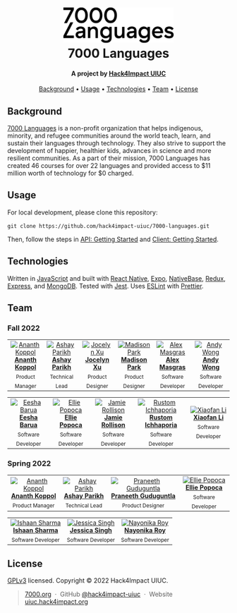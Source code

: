 <h1 align="center">
  <a href="https://www.7000.org/"><img src="./client/assets/images/logo-lg-black.png" alt="7000 Languages logo" width="250"></a>
  <br/>
  7000 Languages
  </br>
</h1>

<h4 align="center">A project by <a href="https://uiuc.hack4impact.org/" target="_blank">Hack4Impact UIUC</a></h4>

<p align="center">
  <a href="#background">Background</a> •
  <a href="#usage">Usage</a> •
  <a href="#technologies">Technologies</a> •
  <a href="#team">Team</a> •
  <a href="#license">License</a>
</p>

## Background

[7000 Languages](https://www.7000.org/) is a non-profit organization that helps indigenous, minority, and refugee communities around the world teach, learn, and sustain their languages through technology. They also strive to support the development of happier, healthier kids, advances in science and more resilient communities. As a part of their mission, 7000 Languages has created 46 courses for over 22 languages and provided access to $11 million worth of technology for $0 charged. 

## Usage

For local development, please clone this repository:
```
git clone https://github.com/hack4impact-uiuc/7000-languages.git
```

Then, follow the steps in [API: Getting Started](https://github.com/hack4impact-uiuc/7000-languages/blob/dev/api/README.md) and [Client: Getting Started](https://github.com/hack4impact-uiuc/7000-languages/tree/dev/client).

## Technologies

Written in [JavaScript](https://www.javascript.com/) and built with [React Native](https://reactnative.dev/), [Expo](https://expo.dev/), [NativeBase](https://nativebase.io/), [Redux](https://redux.js.org/), [Express](https://expressjs.com/), and [MongoDB](https://www.mongodb.com/). Tested with [Jest](https://jestjs.io/). Uses [ESLint](https://eslint.org) with [Prettier](https://prettier.io/).

## Team

### Fall 2022

<table align="center">
  <tr align="center">
    <td align="center"><a href="https://www.linkedin.com/in/ananth-yogi-koppol/"><img src="https://uiuc.hack4impact.org/images/people/yogi_koppol.jpg" width="75px;" alt="Ananth Koppol"/><br /><b>Ananth Koppol</b></a><br/><sub>Product Manager</sub></td>
    <td align="center"><a href="https://www.linkedin.com/in/ashay-parikh-a0621619a/"><img src="https://uiuc.hack4impact.org/images/people/ashay_parikh.jpg" width="75px;" alt="Ashay Parikh"/><br /><b>Ashay Parikh</b></a><br /><sub>Technical Lead</sub></td>
    <td align="center"><a href="https://www.linkedin.com/in/jocelyn-xu-a931511b3/"><img src="https://uiuc.hack4impact.org/images/people/jocelyn_xu.jpg" width="75px;" alt="Jocelyn Xu"/><br /><b>Jocelyn Xu</b></a><br /><sub>Product Designer</sub></td>
    <td align="center"><a href="https://www.linkedin.com/in/madison-park/"><img src="https://uiuc.hack4impact.org/images/people/madison_park.jpg" width="75px;" alt="Madison Park"/><br /><b>Madison Park</b></a><br /><sub>Product Designer</sub></td>
    <td align="center"><a href="https://www.linkedin.com/in/alex-masgras-b055971b5"><img src="https://uiuc.hack4impact.org/images/people/alex_masgras.jpg" width="75px;" alt="Alex Masgras"/><br /><b>Alex Masgras</b></a><br /><sub>Software Developer</sub></td>
    <td align="center"><a href="https://www.linkedin.com/in/feiyuwong/"><img src="https://uiuc.hack4impact.org/images/people/andy_wong.jpg" width="75px;" alt="Andy Wong"/><br /><b>Andy Wong</b></a><br /><sub>Software Developer</sub></td>
  </tr>
</table>
<table align="center">
  <tr align="center">
    <td align="center"><a href="https://www.linkedin.com/in/eesha-barua/"><img src="https://uiuc.hack4impact.org/images/people/eesha_barua.jpg" width="75px;" alt="Eesha Barua"/><br /><b>Eesha Barua</b></a><br /><sub>Software Developer</sub></td>
    <td align="center"><a href="https://www.linkedin.com/in/estrella-2021/"><img src="https://uiuc.hack4impact.org/images/people/estrella_popoca.jpg" width="75px;" alt="Ellie Popoca"/><br /><b>Ellie Popoca</b></a><br /><sub>Software Developer</sub></td>
    <td align="center"><a href="https://www.linkedin.com/in/jamierollison/"><img src="https://uiuc.hack4impact.org/images/people/jamie_rollison.jpg" width="75px;" alt="Jamie Rollison"/><br /><b>Jamie Rollison</b></a><br /><sub>Software Developer</sub></td>
    <td align="center"><a href="https://www.linkedin.com/in/rustom-ichhaporia"><img src="https://uiuc.hack4impact.org/images/people/rustom_ichhaporia.jpg" width="75px;" alt="Rustom Ichhaporia"/><br /><b>Rustom Ichhaporia</b></a><br /><sub>Software Developer</sub></td>
    <td align="center"><a href="https://www.linkedin.com/in/xiaofan-li"><img src="https://images.ctfassets.net/xig6hkxlux4q/6miOsyd3tcgH8EeGvHM9xf/d72c4e83e0c3c6667475faad11b7c709/IMG_6494_-_Xiaofan_Li.jpg?h=300" width="75px;" alt="Xiaofan Li"/><br /><b>Xiaofan Li</b></a><br /><sub>Software Developer</sub></td>
  </tr>
</table>

### Spring 2022
<table align="center">
  <tr align="center">
    <td align="center"><a href="https://www.linkedin.com/in/ananth-yogi-koppol/"><img src="https://uiuc.hack4impact.org/images/people/yogi_koppol.jpg" width="75px;" alt="Ananth Koppol"/><br /><b>Ananth Koppol</b></a><br/><sub>Product Manager</sub></td>
    <td align="center"><a href="https://www.linkedin.com/in/ashay-parikh-a0621619a/"><img src="https://uiuc.hack4impact.org/images/people/ashay_parikh.jpg" width="75px;" alt="Ashay Parikh"/><br /><b>Ashay Parikh</b></a><br /><sub>Technical Lead</sub></td>
    <td align="center"><a href="https://www.linkedin.com/in/praneethguduguntla/"><img src="https://uiuc.hack4impact.org/images/people/praneeth_guduguntla.jpg" width="75px;" alt="Praneeth Guduguntla"/><br /><b>Praneeth Guduguntla</b></a><br /><sub>Product Designer</sub></td>
    <td align="center"><a href="https://www.linkedin.com/in/estrella-2021/"><img src="https://uiuc.hack4impact.org/images/people/estrella_popoca.jpg" width="75px;" alt="Ellie Popoca"/><br /><b>Ellie Popoca</b></a><br /><sub>Software Developer</sub></td>
  </tr>
</table>
<table align="center">
  <tr align="center">
    <td align="center"><a href="https://www.linkedin.com/in/ishaan-r-sharma/"><img src="https://uiuc.hack4impact.org/images/people/ishaan_sharma.jpg" width="75px;" alt="Ishaan Sharma"/><br /><b>Ishaan Sharma</b></a><br /><sub>Software Developer</sub></td>
    <td align="center"><a href="https://www.linkedin.com/in/jessica-singh7/"><img src="https://uiuc.hack4impact.org/images/people/jessica_singh.jpg" width="75px;" alt="Jessica Singh"/><br /><b>Jessica Singh</b></a><br /><sub>Software Developer</sub></td>
    <td align="center"><a href="https://www.linkedin.com/in/nayonika-roy-0162291b5/"><img src="https://uiuc.hack4impact.org/images/people/nayonika_roy.jpg" width="75px;" alt="Nayonika Roy"/><br /><b>Nayonika Roy</b></a><br /><sub>Software Developer</sub></td>
  </tr>
</table>

## License
[GPLv3](https://github.com/hack4impact-uiuc/7000-languages/blob/dev/LICENSE) licensed. Copyright © 2022 Hack4Impact UIUC.

> [7000.org](https://www.7000.org/) &nbsp;&middot;&nbsp;
> GitHub [@hack4impact-uiuc](https://github.com/hack4impact-uiuc/) &nbsp;&middot;&nbsp;
> Website [uiuc.hack4impact.org](https://uiuc.hack4impact.org)

